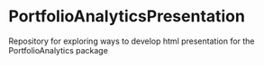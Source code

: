 PortfolioAnalyticsPresentation
==============================

Repository for exploring ways to develop html presentation for the PortfolioAnalytics package
